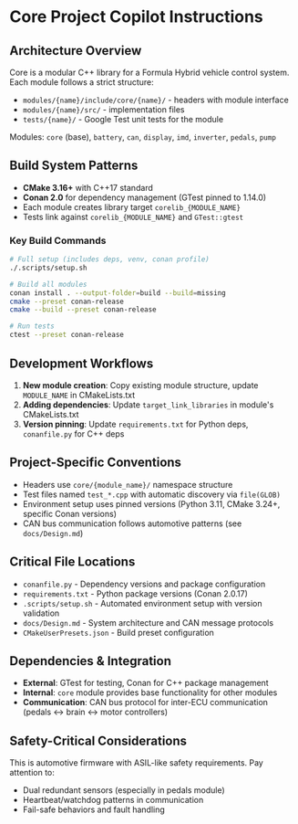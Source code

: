 # Core Project Copilot Instructions

## Architecture Overview
Core is a modular C++ library for a Formula Hybrid vehicle control system. Each module follows a strict structure:
- `modules/{name}/include/core/{name}/` - headers with module interface
- `modules/{name}/src/` - implementation files  
- `tests/{name}/` - Google Test unit tests for the module

Modules: `core` (base), `battery`, `can`, `display`, `imd`, `inverter`, `pedals`, `pump`

## Build System Patterns
- **CMake 3.16+** with C++17 standard
- **Conan 2.0** for dependency management (GTest pinned to 1.14.0)
- Each module creates library target `corelib_{MODULE_NAME}`
- Tests link against `corelib_{MODULE_NAME}` and `GTest::gtest`

### Key Build Commands
```bash
# Full setup (includes deps, venv, conan profile)
./.scripts/setup.sh

# Build all modules
conan install . --output-folder=build --build=missing
cmake --preset conan-release
cmake --build --preset conan-release

# Run tests
ctest --preset conan-release
```

## Development Workflows
1. **New module creation**: Copy existing module structure, update `MODULE_NAME` in CMakeLists.txt
2. **Adding dependencies**: Update `target_link_libraries` in module's CMakeLists.txt
3. **Version pinning**: Update `requirements.txt` for Python deps, `conanfile.py` for C++ deps

## Project-Specific Conventions
- Headers use `core/{module_name}/` namespace structure
- Test files named `test_*.cpp` with automatic discovery via `file(GLOB)`
- Environment setup uses pinned versions (Python 3.11, CMake 3.24+, specific Conan versions)
- CAN bus communication follows automotive patterns (see `docs/Design.md`)

## Critical File Locations
- `conanfile.py` - Dependency versions and package configuration
- `requirements.txt` - Python package versions (Conan 2.0.17)
- `.scripts/setup.sh` - Automated environment setup with version validation
- `docs/Design.md` - System architecture and CAN message protocols
- `CMakeUserPresets.json` - Build preset configuration

## Dependencies & Integration
- **External**: GTest for testing, Conan for C++ package management
- **Internal**: `core` module provides base functionality for other modules
- **Communication**: CAN bus protocol for inter-ECU communication (pedals ↔ brain ↔ motor controllers)

## Safety-Critical Considerations
This is automotive firmware with ASIL-like safety requirements. Pay attention to:
- Dual redundant sensors (especially in pedals module)
- Heartbeat/watchdog patterns in communication
- Fail-safe behaviors and fault handling